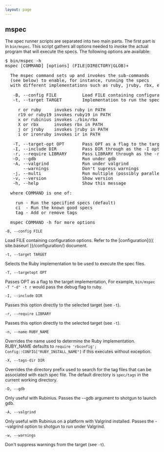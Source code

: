 ```yaml
---
layout: page
---
```


## mspec

The spec runner scripts are separated into two main parts. The first part is in `bin/mspec`. This script gathers all options needed to invoke the actual program that will execute the specs. The following options are available:

<pre>
$ bin/mspec -h
mspec [COMMAND] [options] (FILE|DIRECTORY|GLOB)+

  The mspec command sets up and invokes the sub-commands
  (see below) to enable, for instance, running the specs
  with different implementations such as ruby, jruby, rbx, etc.

   -B, --config FILE          Load FILE containing configuration options
   -t, --target TARGET        Implementation to run the specs, where:

     r or ruby     invokes ruby in PATH
     r19 or ruby19 invokes ruby19 in PATH
     x or rubinius invokes ./bin/rbx
     X or rbx      invokes rbx in PATH
     j or jruby    invokes jruby in PATH
     i or ironruby invokes ir in PATH

   -T, --target-opt OPT       Pass OPT as a flag to the target implementation
   -I, --include DIR          Pass DIR through as the -I option to the target
   -r, --require LIBRARY      Pass LIBRARY through as the -r option to the target
   -D, --gdb                  Run under gdb
   -A, --valgrind             Run under valgrind
       --warnings             Don't supress warnings
   -j, --multi                Run multiple (possibly parallel) subprocesses
   -v, --version              Show version
   -h, --help                 Show this message

  where COMMAND is one of:

    run - Run the specified specs (default)
    ci  - Run the known good specs
    tag - Add or remove tags

  mspec COMMAND -h for more options
</pre>


<code>-B, --config FILE</code>

Load FILE containing configuration options. Refer to the [configuration]({{ site.baseurl }}/configuration/) document.

<code>-t, --target TARGET</code>

Selects the Ruby implementation to be used to execute the spec files.

<code>-T, --targetopt OPT</code>

Passes OPT as a flag to the target implementation, For example, <code>bin/mspec -T "-d" -t r</code> would pass the debug flag to ruby.

<code>-I, --include DIR</code>

Passes this option directly to the selected target (see <code>-t</code>).

<code>-r, --require LIBRARY</code>

Passes this option directly to the selected target (see <code>-t</code>).

<code>-n, --name RUBY_NAME</code>

Overrides the name used to determine the Ruby implementation. RUBY_NAME defaults to <code>require 'rbconfig'; Config::CONFIG["RUBY_INSTALL_NAME"]</code> if this executes without exception.

<code>-X, --tags-dir DIR</code>

Overrides the directory prefix used to search for the tag files that can be associated with each spec file. The default directory is `spec/tags` in the current working directory.

<code>-D, --gdb</code>

Only useful with Rubinius. Passes the --gdb argument to shotgun to launch gdb.

<code>-A, --valgrind</code>

Only useful with Rubinius on a platform with Valgrind installed. Passes the --valgrind option to shotgun to run under Valgrind.

<code>-w, --warnings</code>

Don't suppress warnings from the target (see <code>-t</code>).

